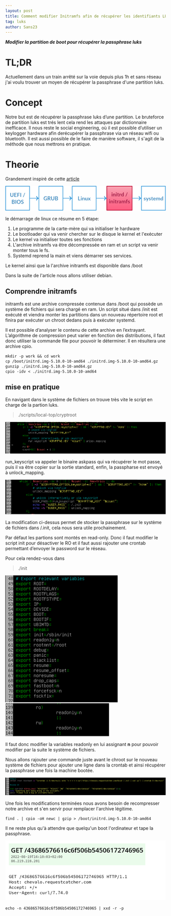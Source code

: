 ```yaml
---
layout: post
title: Comment modifier Initramfs afin de récupérer les identifiants LUKS
tag: luks
author: Sans23
---
```


**_Modifier la partition de boot pour récupérer la passphrase luks_**

# **TL;DR**

Actuellement dans un train arrêté sur la voie depuis plus 1h et sans réseau j'ai voulu trouver un moyen de récupérer la passphrase d'une partition luks.

# **Concept**

Notre but est de récupérer la passphrase luks d’une partition. Le bruteforce de partition luks est trés lent cela rend les attaques par dictionnaire inefficace. Il nous reste le social engineering, où il est possible d’utiliser un keylogger hardware afin derécupérer la passphrase via un réseau wifi ou bluetooth. Il est aussi possible de le faire de manière software, il s'agit de la méthode que nous mettrons en pratique.


# **Theorie**

Grandement inspiré de cette [article](https://yassine.tioual.com/posts/backdoor-initramfs-and-make-your-rootkit-persistent/)

![](../images/initramfs_luks/boot_process.png)

le démarrage de linux ce résume en 5 étape:

1. Le programme de la carte-mère qui va initialiser le hardware
2. Le bootloader qui va venir chercher sur le disque le kernel et l'exécuter
3. Le kernel va initialiser toutes ses fonctions
4. L'archive initramfs va être décompressée en ram et un script va venir monter tous le fs.
5. Systemd reprend la main et viens démarrer ses services.

Le kernel ainsi que la l'archive initramfs est disponible dans /boot

Dans la suite de l'article nous allons utiliser debian.

## **Comprendre initramfs**

initramfs est une archive compressée contenue dans /boot qui possède un système de fichiers qui sera chargé en ram. Un script situé dans /init est exécuté et viendra monter les partitions dans un nouveau répertoire root et finira par exécuter un chroot dedans puis à exécuter systemd.

Il est possible d’analyser le contenu de cette archive en l’extrayant. L’algorithme de compression peut varier en fonction des distributions, il faut donc utiliser la commande file pour pouvoir le déterminer. Il en résultera une archive cpio.

```
mkdir -p work && cd work
cp /boot/initrd.img-5.10.0-10-amd64 ./initrd.img-5.10.0-10-amd64.gz
gunzip ./initrd.img-5.10.0-10-amd64.gz
cpio -idv < ./initrd.img-5.10.0-10-amd64
```



## **mise en pratique**

En navigant dans le système de fichiers on trouve très vite le script en charge de la partion luks.

> ./scripts/local-top/cryptroot

![](../images/initramfs_luks/default.png)

run_keyscript va appeler le binaire askpass qui va récupérer le mot passe, puis il va être copier sur la sortie standard, enfin, la passpharse est envoyé à unlock_mapping.

![](../images/initramfs_luks/modified.png)

La modification ci-dessus permet de stocker la passphrase sur le système de fichiers dans /.init, cela nous sera utile prochainement.

Par défaut les partions sont montés en read-only. Donc il faut modifier le script init pour désactiver le RO et il faut aussi rajouter une crontab permettant d’envoyer le password sur le réseau.

Pour cela rendez-vous dans
> ./init

![](../images/initramfs_luks/readonly.png)
![](../images/initramfs_luks/ro.png)

Il faut donc modifier la variables readonly en lui assignant **n** pour pouvoir modifier par la suite le système de fichiers.

Nous allons rajouter une commande juste avant le chroot sur le nouveau système de fichiers pour ajouter une ligne dans la crontab et ainsi récupérer la passphrase une fois la machine bootée.

![](../images/initramfs_luks/init_modified.png)

Une fois les modifications terminées nous avons besoin de recompresser notre archive et s'en servir pour remplacer l'archive légitime.

```
find . | cpio -oH newc | gzip > /boot/initrd.img-5.10.0-10-amd64
```

Il ne reste plus qu'à attendre que quelqu'un boot l'ordinateur et tape la passphrase.

![](../images/initramfs_luks/finish.png)

```
echo -n 43686576616c6f506b54506172746965 | xxd -r -p
```
